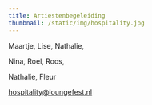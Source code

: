 ```yaml
---
title: Artiestenbegeleiding
thumbnail: /static/img/hospitality.jpg
---
```

Maartje, Lise, N﻿athalie, 

N﻿ina, Roel, Roos, 

N﻿athalie, Fleur

hospitality@loungefest.nl